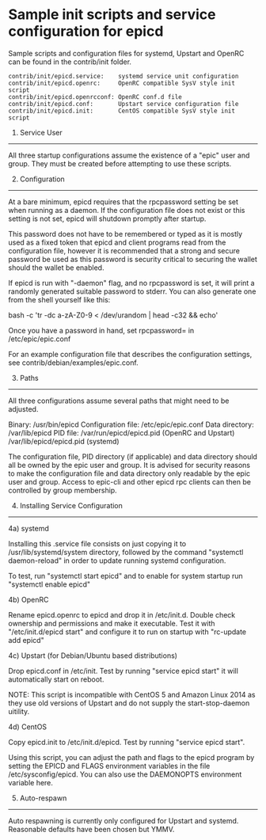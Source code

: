 Sample init scripts and service configuration for epicd
==========================================================

Sample scripts and configuration files for systemd, Upstart and OpenRC
can be found in the contrib/init folder.

    contrib/init/epicd.service:    systemd service unit configuration
    contrib/init/epicd.openrc:     OpenRC compatible SysV style init script
    contrib/init/epicd.openrcconf: OpenRC conf.d file
    contrib/init/epicd.conf:       Upstart service configuration file
    contrib/init/epicd.init:       CentOS compatible SysV style init script

1. Service User
---------------------------------

All three startup configurations assume the existence of a "epic" user
and group.  They must be created before attempting to use these scripts.

2. Configuration
---------------------------------

At a bare minimum, epicd requires that the rpcpassword setting be set
when running as a daemon.  If the configuration file does not exist or this
setting is not set, epicd will shutdown promptly after startup.

This password does not have to be remembered or typed as it is mostly used
as a fixed token that epicd and client programs read from the configuration
file, however it is recommended that a strong and secure password be used
as this password is security critical to securing the wallet should the
wallet be enabled.

If epicd is run with "-daemon" flag, and no rpcpassword is set, it will
print a randomly generated suitable password to stderr.  You can also
generate one from the shell yourself like this:

bash -c 'tr -dc a-zA-Z0-9 < /dev/urandom | head -c32 && echo'

Once you have a password in hand, set rpcpassword= in /etc/epic/epic.conf

For an example configuration file that describes the configuration settings,
see contrib/debian/examples/epic.conf.

3. Paths
---------------------------------

All three configurations assume several paths that might need to be adjusted.

Binary:              /usr/bin/epicd
Configuration file:  /etc/epic/epic.conf
Data directory:      /var/lib/epicd
PID file:            /var/run/epicd/epicd.pid (OpenRC and Upstart)
                     /var/lib/epicd/epicd.pid (systemd)

The configuration file, PID directory (if applicable) and data directory
should all be owned by the epic user and group.  It is advised for security
reasons to make the configuration file and data directory only readable by the
epic user and group.  Access to epic-cli and other epicd rpc clients
can then be controlled by group membership.

4. Installing Service Configuration
-----------------------------------

4a) systemd

Installing this .service file consists on just copying it to
/usr/lib/systemd/system directory, followed by the command
"systemctl daemon-reload" in order to update running systemd configuration.

To test, run "systemctl start epicd" and to enable for system startup run
"systemctl enable epicd"

4b) OpenRC

Rename epicd.openrc to epicd and drop it in /etc/init.d.  Double
check ownership and permissions and make it executable.  Test it with
"/etc/init.d/epicd start" and configure it to run on startup with
"rc-update add epicd"

4c) Upstart (for Debian/Ubuntu based distributions)

Drop epicd.conf in /etc/init.  Test by running "service epicd start"
it will automatically start on reboot.

NOTE: This script is incompatible with CentOS 5 and Amazon Linux 2014 as they
use old versions of Upstart and do not supply the start-stop-daemon uitility.

4d) CentOS

Copy epicd.init to /etc/init.d/epicd. Test by running "service epicd start".

Using this script, you can adjust the path and flags to the epicd program by
setting the EPICD and FLAGS environment variables in the file
/etc/sysconfig/epicd. You can also use the DAEMONOPTS environment variable here.

5. Auto-respawn
-----------------------------------

Auto respawning is currently only configured for Upstart and systemd.
Reasonable defaults have been chosen but YMMV.
